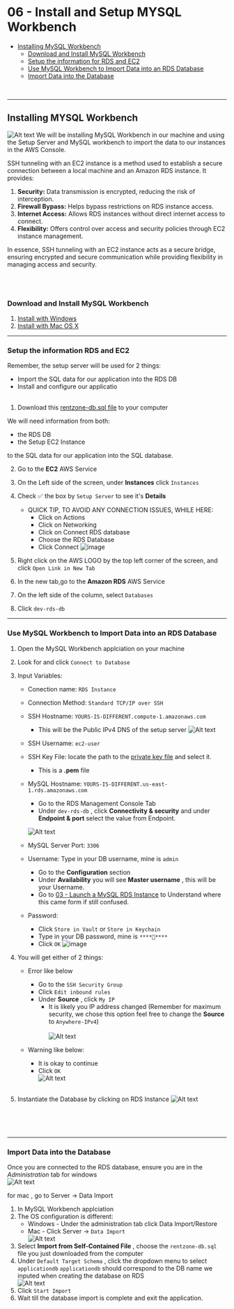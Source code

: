 # 06 - Install and Setup MYSQL Workbench


<!-- no toc -->
- [Installing MySQL Workbench](#installing-mysql-workbench)
  - [Download and Install MySQL Workbench](#download-and-install-mysql-workbench)
  - [Setup the information for RDS and EC2](#setup-the-information-for-rds-and-ec2)
  - [Use MySQL Workbench to Import Data into an RDS Database](#use-mysql-workbench-to-import-data-into-an-rds-database)
  - [Import Data into the Database](#import-data-into-the-database)





<br>

---

## Installing MYSQL Workbench 
![Alt text](image.png)
We will be installing MySQL Workbench in our machine and using the Setup Server and MySQL workbench to import the data to our instances in the AWS Console.

SSH tunneling with an EC2 instance is a method used to establish a secure connection between a local machine and an Amazon RDS instance. It provides:

1. **Security:** Data transmission is encrypted, reducing the risk of interception.
2. **Firewall Bypass:** Helps bypass restrictions on RDS instance access.
3. **Internet Access:** Allows RDS instances without direct internet access to connect.
4. **Flexibility:** Offers control over access and security policies through EC2 instance management.

In essence, SSH tunneling with an EC2 instance acts as a secure bridge, ensuring encrypted and secure communication while providing flexibility in managing access and security.


<br><br>

### Download and Install MySQL Workbench
1. [Install with Windows](https://www.youtube.com/watch?v=u96rVINbAUI)
2. [Install with Mac OS X](https://www.youtube.com/watch?v=sY_QPWiIeDQ&pp=ygUbaW5zdGFsbCBteXNxbCB3b3JrYmVuY2ggbWFj)

---


### Setup the information RDS and EC2 

Remember, the setup server will be used for 2 things: <br>
  - Import the SQL data for our application into the RDS DB
  - Install and configure our applicatio <br><br>
1. Download this [rentzone-db.sql file](https://drive.google.com/file/d/1Yush2bZk-ozg63i2px8iPcsPHIjNU1rY/view?usp=sharing) to your computer

We will need information from both:
-   the RDS DB  
-   the Setup EC2 Instance

to the SQL data for our application into the SQL database.

2. Go to the **EC2** AWS Service
3. On the Left side of the screen, under **Instances** click `Instances`
3. Check ✅ the box by `Setup Server` to see it's **Details**
   - QUICK TIP, TO AVOID ANY CONNECTION ISSUES, WHILE HERE:
      - Click on Actions
      - Click on Networking
      - Click on Connect RDS database
      - Choose the RDS Database
      - Click Connect
        ![image](https://github.com/victorwokili/AWS-Advanced/assets/18079443/1f5300d8-2bb8-4c98-b307-88f5484150a6)


5. Right click on the AWS LOGO by the top left corner of the screen, and click `Open Link in New Tab`
6. In the new tab,go to the **Amazon RDS** AWS Service
7. On the left side of the column, select `Databases`
8. Click `dev-rds-db` 

---

### Use MySQL Workbench to Import Data into an RDS Database
1. Open the MySQL Workbench applciation on your machine
2. Look for and click `Connect to Database`
3. Input Variables:
    - Conection name: `RDS Instance`
    - Connection Method: `Standard TCP/IP over SSH`
    - SSH Hostname: `YOURS-IS-DIFFERENT.compute-1.amazonaws.com`
        - This will be the Public IPv4 DNS of the setup server
        ![Alt text](image-1.png)
    - SSH Username: `ec2-user`
    - SSH Key File: locate the path to the [private key file](05-Create-a-KeyPair-and-Setup-an-EC2-Instance/Readme.md) and select it. 
        - This is a **.pem** file
    - MySQL Hostname: `YOURS-IS-DIFFERENT.us-east-1.rds.amazonaws.com` 
        - Go to the RDS Management Console Tab 
        - Under `dev-rds-db` , click **Connectivity & security** and under **Endpoint & port** select the value from Endpoint. 
       
        ![Alt text](image-2.png)
   


    - MySQL Server Port: `3306`
    - Username: Type in your DB username, mine is `admin`
        - Go to the **Configuration** section
        - Under **Availability** you will see **Master username** , this will be your Username. 
        - Go to [03 - Launch a MySQL RDS Instance](03-Launch-a-MySQL-RDS-Instance/Readme.md) to Understand where this came form if still confused.
    - Password: 
        - Click `Store in Vault` or `Store in Keychain`
        - Type in your DB password, mine is `****👀****`
        - Click `OK`
    ![image](https://github.com/victorwokili/AWS-Advanced/assets/18079443/37f2cc8b-9172-413c-ba49-cf254c36108a)

4. You will get either of 2 things:
    - Error like below
        - Go to the `SSH Security Group` 
        - Click `Edit inbound rules`
        - Under **Source** , click `My IP`
            - It is likely you IP address changed  (Remember for maximum security, we chose this option feel free to change the **Source** to `Anywhere-IPv4`) <br> 
    <br> ![Alt text](image-4.png) <br>

    -  Warning like below:
        - It is okay to continue
        - Click `OK`
        <br> ![Alt text](image-5.png) <br>   <br> 
5.  Instantiate the Database by clicking on RDS Instance
    ![Alt text](image-6.png)


<br> <br> <br>

--- 

### Import Data into the Database
Once you are connected to the RDS database, ensure you are in the *Administration* tab for windows  <br> 
![Alt text](image-7.png) <br>

for mac , go to Server -> Data Import 
1. In MySQL Workbench applciation
2. The OS configuration is different:
    -   Windows - Under the administration tab click Data Import/Restore
    -   Mac - Click Server -> `Data Import` <br>
    ![Alt text](image-8.png) <br>
3. Select  **Import from Self-Contained File** , choose the `rentzone-db.sql` file you just downloaded from the computer
4. Under `Default Target Schema` , click the dropdown menu to select `applicationdb`
    `applicationdb` should correspond to the DB name we inputed when creating the database on RDS <br>
    ![Alt text](image-9.png) <br>
5. Click `Start Import`
6. Wait till the database import is complete and exit the application.

